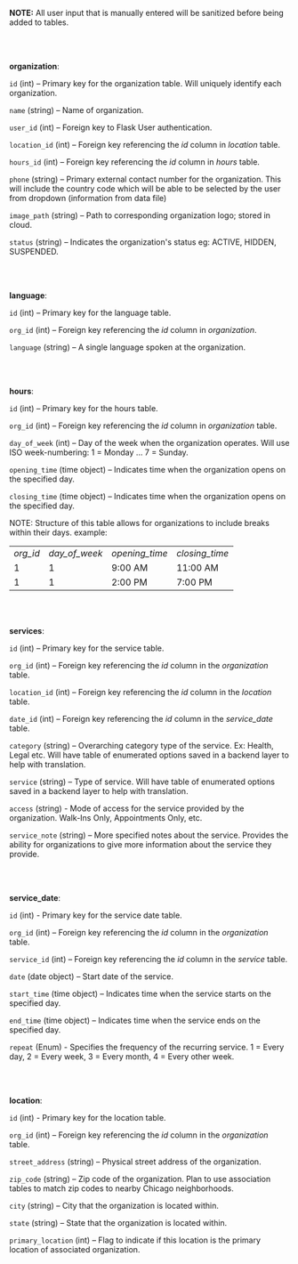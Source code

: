 **NOTE:**
All user input that is manually entered will be sanitized before being added to tables.

<br/><br/>

**organization**:

`id` (int) – Primary key for the organization table. Will uniquely identify each organization.

`name` (string) – Name of organization.

`user_id` (int) – Foreign key to Flask User authentication.

`location_id` (int) – Foreign key referencing the _id_ column in _location_ table.

`hours_id` (int) – Foreign key referencing the _id_ column in _hours_ table.

`phone` (string) – Primary external contact number for the organization. This will include the country code which will be able to be selected by the user from dropdown (information from data file)

`image_path` (string) – Path to corresponding organization logo; stored in cloud.

`status` (string) – Indicates the organization's status eg: ACTIVE, HIDDEN, SUSPENDED.


<br/><br/>


**language**:

`id` (int) – Primary key for the language table.

`org_id` (int) – Foreign key referencing the _id_ column in _organization_.

`language` (string) – A single language spoken at the organization.


<br/><br/>


**hours**:

`id` (int) – Primary key for the hours table.

`org_id` (int) – Foreign key referencing the _id_ column in  _organization_ table.

`day_of_week` (int) – Day of the week when the organization operates. Will use ISO week-numbering: 1 = Monday … 7 = Sunday.

`opening_time` (time object) – Indicates time when the organization opens on the specified day.

`closing_time` (time object) – Indicates time when the organization opens on the specified day.


NOTE: Structure of this table allows for organizations to include breaks within their days. example: 

<table><tbody><tr><td><i>org_id</i></td><td><i>day_of_week</i></td><td><i>opening_time</i></td><td><i>closing_time</i></td></tr><tr><td>1</td><td>1</td><td>9:00 AM</td><td>11:00 AM</td></tr><tr><td>1</td><td>1</td><td>2:00 PM</td><td>7:00 PM</td></tr></tbody></table>

<br/><br/>


**services**:

`id` (int) – Primary key for the service table.

`org_id` (int) – Foreign key referencing the _id_ column in the _organization_ table.

`location_id` (int) – Foreign key referencing the _id_ column in the _location_ table.

`date_id` (int) – Foreign key referencing the _id_ column in the _service\_date_ table.

`category` (string) – Overarching category type of the service. Ex: Health, Legal etc.  Will have table of enumerated options saved in a backend layer to help with translation.

`service` (string) – Type of service. Will have table of enumerated options saved in a backend layer to help with translation.

`access` (string) - Mode of access for the service provided by the organization. Walk-Ins Only, Appointments Only, etc.

`service_note` (string) – More specified notes about the service. Provides the ability for organizations to give more information about the service they provide.


<br/><br/>


**service\_date**:

`id` (int) -  Primary key for the service date table.

`org_id` (int) – Foreign key referencing the _id_ column in the _organization_ table.

`service_id` (int) – Foreign key referencing the _id_ column in the _service_ table.

`date` (date object) – Start date of the service.

`start_time` (time object) – Indicates time when the service starts on the specified day.

`end_time` (time object) – Indicates time when the service ends on the specified day.

`repeat` (Enum) - Specifies the frequency of the recurring service. 1 = Every day, 2 = Every week, 3 = Every month, 4 = Every other week.


<br/><br/>



**location**:

`id` (int) -  Primary key for the location table.

`org_id` (int) – Foreign key referencing the _id_ column in the _organization_ table.

`street_address` (string) – Physical street address of the organization.

`zip_code` (string) – Zip code of the organization. Plan to use association tables to match zip codes to nearby Chicago neighborhoods.

`city` (string) – City that the organization is located within.

`state` (string) – State that the organization is located within.

`primary_location` (int) – Flag to indicate if this location is the primary location of associated organization.
